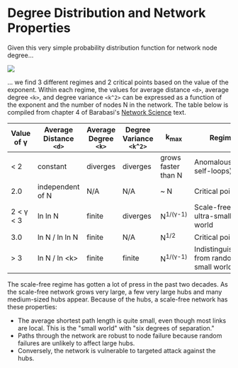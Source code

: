 # Degree Distribution and Network Properties
Given this very simple probability distribution function for network node degree...

<img src="https://latex.codecogs.com/svg.latex?p\left(k\right)\:=\:Ck^{-\gamma}" />

... we find 3 different regimes and 2 critical points based on the value of the exponent. Within each regime, the values for average distance `<d>`, average degree `<k>`, and degree variance `<k^2>` can be expressed as a function of the exponent and the number of nodes N in the network. The table below is compiled from chapter 4 of Barabasi's [Network Science](https://www.amazon.com/Network-Science-Albert-L%C3%A1szl%C3%B3-Barab%C3%A1si/dp/1107076269) text.

Value of &gamma; | Average Distance `<d>` | Average Degree `<k>` | Degree Variance `<k^2>` | k<sub>max</sub> | Regime
--- | --- | --- | --- | --- | ---
&lt; 2 | constant | diverges | diverges | grows faster than N | Anomalous (e.g., self-loops)
2.0 | independent of N | N/A | N/A | ~ N | Critical point
2 &lt; &gamma; &lt; 3 | ln ln N | finite | diverges | N<sup>1/(&gamma;-1)</sup> | Scale-free; ultra-small world
3.0 | ln N / ln ln N | finite | N/A | N<sup>1/2</sup> | Critical point
&gt; 3 | ln N / ln &lt;k&gt; | finite | finite | N<sup>1/(&gamma;-1)</sup> | Indistinguishable from random; small world

The scale-free regime has gotten a lot of press in the past two decades. As the scale-free network grows very large, a few very large hubs and many medium-sized hubs appear. Because of the hubs, a scale-free network has these properties:
* The average shortest path length is quite small, even though most links are local. This is the "small world" with "six degrees of separation."
* Paths through the network are robust to node failure because random failures are unlikely to affect large hubs.
* Conversely, the network is vulnerable to targeted attack against the hubs.


